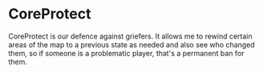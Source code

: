 # CoreProtect

CoreProtect is our defence against griefers. It allows me to rewind certain areas of the map to a previous state as needed and also see who changed them, so if someone is a problematic player, that's a permanent ban for them.